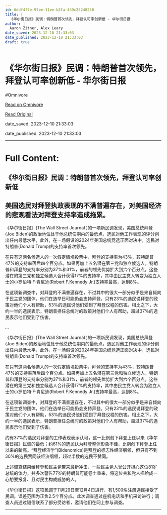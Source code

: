 ```yaml
---
id: 6ddf4f7e-97ee-11ee-b2fa-439c25248250
title: |
  《华尔街日报》民调：特朗普首次领先，拜登认可率创新低 - 华尔街日报
author: |
  Aaron Zitner, Alex Leary
date_saved: 2023-12-10 21:33:03
date_published: 2023-12-10 21:33:03
draft: true
---
```


# 《华尔街日报》民调：特朗普首次领先，拜登认可率创新低 - 华尔街日报
#Omnivore

[Read on Omnivore](https://omnivore.app/me/-18c578fa000)

[Read Original](https://cn.wsj.com/amp/articles/%E5%8D%8E%E5%B0%94%E8%A1%97%E6%97%A5%E6%8A%A5-%E6%B0%91%E8%B0%83-%E7%89%B9%E6%9C%97%E6%99%AE%E9%A6%96%E6%AC%A1%E9%A2%86%E5%85%88-%E6%8B%9C%E7%99%BB%E8%AE%A4%E5%8F%AF%E7%8E%87%E5%88%9B%E6%96%B0%E4%BD%8E-27a0e8a8)

date_saved: 2023-12-10 21:33:03

date_published: 2023-12-10 21:33:03

--- 

# Full Content: 

##  《华尔街日报》民调：特朗普首次领先，拜登认可率创新低

## 美国选民对拜登执政表现的不满普遍存在，对美国经济的悲观看法对拜登支持率造成拖累。

《华尔街日报》(The Wall Street Journal )的一项新民调发现，美国总统拜登(Joe Biden)的政治地位处于他总统任期内的最低点，选民对他工作表现的评分创出任内最低水平，此外，在一场假设的2024年美国总统竞选正面对决中，选民对特朗普(Donald Trump)的支持率首次领先。

在只有这两名候选人的一次假定情境投票中，拜登的支持率为43%，较特朗普47%的支持率落后四个百分点。如果再加上五名潜在第三党和独立候选人，特朗普和拜登的支持率分别为37%和31%，前者的领先优势扩大到六个百分点。这些潜在的第三党和独立候选人合计获得17%的支持率，其中由民主党人转变为独立人士的小罗伯特·F·肯尼迪(Robert F.Kennedy Jr.)支持率最高，达到8%。

在这项新调查中，对拜登的不满普遍存在，不过其中的很大一部分似乎是来自倾向于民主党的团体，他们在选举日可能仍会支持拜登。只有23%的选民说拜登的政策对他们个人有帮助，53%的选民说他们受到了拜登议程的伤害。相比之下，大约一半的选民表示，特朗普担任总统时的政策对他们个人有帮助，超过37%的选民表示他们受到了伤害。

...

《华尔街日报》(The Wall Street Journal )的一项新民调发现，美国总统拜登(Joe Biden)的政治地位处于他总统任期内的最低点，选民对他工作表现的评分创出任内最低水平，此外，在一场假设的2024年美国总统竞选正面对决中，选民对特朗普(Donald Trump)的支持率首次领先。

在只有这两名候选人的一次假定情境投票中，拜登的支持率为43%，较特朗普47%的支持率落后四个百分点。如果再加上五名潜在第三党和独立候选人，特朗普和拜登的支持率分别为37%和31%，前者的领先优势扩大到六个百分点。这些潜在的第三党和独立候选人合计获得17%的支持率，其中由民主党人转变为独立人士的小罗伯特·F·肯尼迪(Robert F.Kennedy Jr.)支持率最高，达到8%。

在这项新调查中，对拜登的不满普遍存在，不过其中的很大一部分似乎是来自倾向于民主党的团体，他们在选举日可能仍会支持拜登。只有23%的选民说拜登的政策对他们个人有帮助，53%的选民说他们受到了拜登议程的伤害。相比之下，大约一半的选民表示，特朗普担任总统时的政策对他们个人有帮助，超过37%的选民表示他们受到了伤害。

约有37%的选民对拜登的工作表现表示认可，这一比例创下拜登上任以来《华尔街日报》民调的最低；约61%的选民认为拜登整体形象不佳，比例创下拜登上任以来的新高。“拜登经济学”(Bidenomics)是拜登的标志性经济纲领，但只有不到30%的选民赞同该经济纲领，超过半数的选民不赞同。

上述调查结果给拜登和民主党带来最新冲击，一些民主党人曾公开担心这位81岁总统的体力，并多次警告77岁的特朗普可能卷土重来，将这位共和党人描绘成一心想要报复、且对民主构成威胁的人。

《华尔街日报》这项民调于11月29日至12月4日进行，有1,500名注册选民接受了民调。误差范围为正负2.5个百分点。此次调查通过座机电话和手机采访进行；调查人员通过短信联系了部分受访者，邀请他们在网上参与调查。

---


